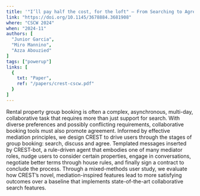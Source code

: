```yaml
---
title: '"I’ll pay half the cost, for the loft" — From Searching to Agreeing on Group Property Rentals'
link: "https://doi.org/10.1145/3678884.3681908"
where: "CSCW 2024"
when: "2024-11"
authors: [ 
  "Junior Garcia",
  "Miro Mannino",
  "Azza Abouzied"
]
tags: ["powerup"]
links: [
  {
    txt: "Paper",
    ref: "/papers/crest-cscw.pdf"
  }
]
---
```

Rental property group booking is often a complex, asynchronous, multi-day, collaborative task that requires more than just support for search. With diverse preferences and possibly conflicting requirements, collaborative booking tools must also promote agreement. Informed by effective mediation principles, we design CREST to drive users through the stages of group booking: search, discuss and agree. Templated messages inserted by CREST-bot, a rule-driven agent that embodies one of many mediator roles, nudge users to consider certain properties, engage in conversations, negotiate better terms through house rules, and finally sign a contract to conclude the process. Through a mixed-methods user study, we evaluate how CREST’s novel, mediation-inspired features lead to more satisfying outcomes over a baseline that implements state-of-the-art collaborative search features.
